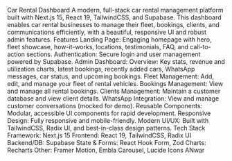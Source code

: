Car Rental Dashboard
A modern, full-stack car rental management platform built with Next.js 15, React 19, TailwindCSS, and Supabase. This dashboard enables car rental businesses to manage their fleet, bookings, clients, and communications efficiently, with a beautiful, responsive UI and robust admin features.
Features
Landing Page: Engaging homepage with hero, fleet showcase, how-it-works, locations, testimonials, FAQ, and call-to-action sections.
Authentication: Secure login and user management powered by Supabase.
Admin Dashboard:
Overview: Key stats, revenue and utilization charts, latest bookings, recently added cars, WhatsApp messages, car status, and upcoming bookings.
Fleet Management: Add, edit, and manage your fleet of rental vehicles.
Bookings Management: View and manage all rental bookings.
Clients Management: Maintain a customer database and view client details.
WhatsApp Integration: View and manage customer conversations (mocked for demo).
Reusable Components: Modular, accessible UI components for rapid development.
Responsive Design: Fully responsive and mobile-friendly.
Modern UI/UX: Built with TailwindCSS, Radix UI, and best-in-class design patterns.
Tech Stack
Framework: Next.js 15
Frontend: React 19, TailwindCSS, Radix UI
Backend/DB: Supabase
State & Forms: React Hook Form, Zod
Charts: Recharts
Other: Framer Motion, Embla Carousel, Lucide Icons
ANwar